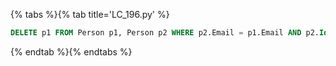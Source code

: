 {% tabs %}{% tab title='LC_196.py' %}

```sql
DELETE p1 FROM Person p1, Person p2 WHERE p2.Email = p1.Email AND p2.Id < p1.Id;
```

{% endtab %}{% endtabs %}
